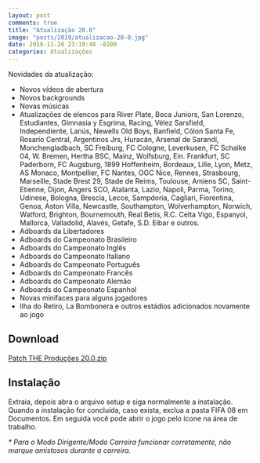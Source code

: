 ```yaml
---
layout: post
comments: true
title: "Atualização 20.0"
image: "posts/2019/atualizacao-20-0.jpg"
date: 2019-11-20 23:19:48 -0200
categories: Atualizações
---
```


Novidades da atualização:
- Novos vídeos de abertura
- Novos backgrounds
- Novas músicas
- Atualizações de elencos para River Plate,
Boca Juniors,
San Lorenzo,
Estudiantes,
Gimnasia y Esgrima,
Racing,
Vélez Sarsfield,
Independiente,
Lanús,
Newells Old Boys,
Banfield,
Cólon Santa Fe,
Rosario Central,
Argentinos Jrs,
Huracán,
Arsenal de Sarandí,
Monchengladbach,
SC Freiburg,
FC Cologne,
Leverkusen,
FC Schalke 04,
W. Bremen,
Hertha BSC,
Mainz,
Wolfsburg,
Ein. Frankfurt,
SC Paderborn,
FC Augsburg,
1899 Hoffenheim,
Bordeaux,
Lille,
Lyon,
Metz,
AS Monaco,
Montpellier,
FC Nantes,
OGC Nice,
Rennes,
Strasbourg,
Marseille,
Stade Brest 29,
Stade de Reims,
Toulouse,
Amiens SC,
Saint-Etienne,
Dijon,
Angers SCO,
Atalanta,
Lazio,
Napoli,
Parma,
Torino,
Udinese,
Bologna,
Brescia,
Lecce,
Sampdoria,
Cagliari,
Fiorentina,
Genoa,
Aston Villa,
Newcastle,
Southampton,
Wolverhampton,
Norwich,
Watford,
Brighton,
Bournemouth,
Real Betis,
R.C. Celta Vigo,
Espanyol,
Mallorca,
Valladolid,
Alavés,
Getafe,
S.D. Eibar e outros.
- Adboards da Libertadores
- Adboards do Campeonato Brasileiro
- Adboards do Campeonato Inglês
- Adboards do Campeonato Italiano
- Adboards do Campeonato Português
- Adboards do Campeonato Francês
- Adboards do Campeonato Alemão
- Adboards do Campeonato Espanhol
- Novas minifaces para alguns jogadores
- Ilha do Retiro, La Bombonera e outros estádios adicionados novamente ao jogo


<h2>Download</h2>
<div class="download">
  <a class="download-button" href="http://bit.ly/3326B1z" data-filesize="3.57 GB">
Patch THE Produções 20.0.zip</a>
</div>

<h2>Instalação</h2>
Extraia, depois abra o arquivo setup e siga normalmente a instalação.  
Quando a instalação for concluída, caso exista, exclua a pasta FIFA 08 em Documentos.  
Em seguida você pode abrir o jogo pelo ícone na área de trabalho.  

<i>* Para o Modo Dirigente/Modo Carreira funcionar corretamente, não marque amistosos durante a carreira.</i>